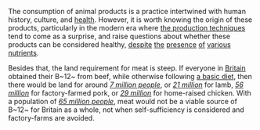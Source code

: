 The consumption of animal products is a practice intertwined with human
history, culture, and [health](/basics). However, it is worth knowing the
origin of these products, particularly in the modern era where
[the production techniques](https://www.dominionmovement.com/) tend to come
as a surprise, and raise questions about whether these products can be
considered healthy, [despite](https://en.wikipedia.org/wiki/Environmental_impact_of_meat_production)
[the](https://en.wikipedia.org/wiki/Antibiotic_use_in_livestock)
[presence](https://en.wikipedia.org/wiki/Slaughterhouse#Worker_exploitation_concerns)
[of](https://www.bbc.co.uk/news/health-24525584)
[various](https://en.wikipedia.org/wiki/Poultry_farming_in_the_United_States#Safety_issues)
[nutrients](https://www.phrases.org.uk/meanings/243100.html).

Besides that, the land requirement for meat is steep. If everyone in
[Britain](/notes/british-land-available) obtained their B~12~ from beef,
while otherwise following [a basic diet](/basics), then there would be land
for around [*7 million people*](/notes/land-for-meat), or [*21 million*](/notes/land-for-meat)
for lamb, [*56 million*](/notes/land-for-meat) for factory-farmed pork, or
[*29 million*](/notes/land-for-chicken) for home-raised chicken. With a
population of [*65 million people*](https://en.wikipedia.org/wiki/Demography_of_the_United_Kingdom),
meat would not be a viable source of B~12~ for Britain as a whole, not
when self-sufficiency is considered and factory-farms are avoided.
